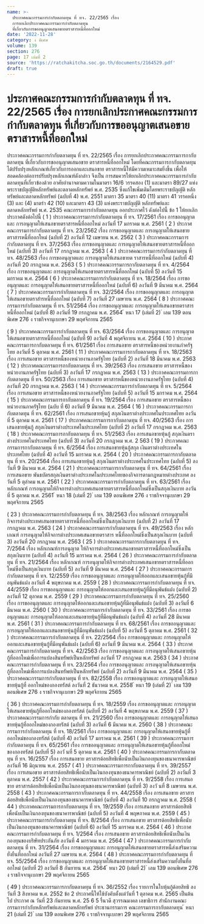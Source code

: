 ```yaml
---
name: >-
  ประกาศคณะกรรมการกำกับตลาดทุน ที่ ทจ. 22/2565 เรื่อง
  การยกเลิกประกาศคณะกรรมการกำกับตลาดทุน
  ที่เกี่ยวกับการขออนุญาตเสนอขายตราสารหนี้ที่ออกใหม่
date: '2022-11-28'
category: ง พิเศษ
volume: 139
section: 276
page: 17 เล่มที่ 2
source: 'https://ratchakitcha.soc.go.th/documents/2164529.pdf'
draft: true
---
```


# ประกาศคณะกรรมการกำกับตลาดทุน ที่ ทจ. 22/2565 เรื่อง การยกเลิกประกาศคณะกรรมการกำกับตลาดทุน ที่เกี่ยวกับการขออนุญาตเสนอขายตราสารหนี้ที่ออกใหม่

ประกาศคณะกรรมการกำกับตลาดทุน ที่ ทจ. 22/2565 เรื่อง การยกเลิกประกาศคณะกรรมการกากับตลาดทุน ที่เกี่ยวกับการขออนุญาตเสนอขาย ตราสารหนี้ที่ออกใหม่ โดยที่คณะกรรมการกากับตลาดทุนได้ปรับปรุงหลักเกณฑ์เกี่ยวกับการออกและเสนอขาย ตราสารหนี้ให้มีความเหมาะสมยิ่งขึ้น เพื่อให้สอดคล้องต่อการปรับปรุงหลักเกณฑ์ดังกล่าว จึงเป็น การสมควรให้ยกเลิกประกาศคณะกรรมการกำกับตลาดทุนที่เกี่ยวข้องด้วย อาศัยอำนาจตามความในมาตรา 16/6 วรรคสอง (1) และมาตรา 89/27 แห่งพระราชบัญญัติหลักทรัพย์และตลาดหลักทรัพย์ พ.ศ. 2535 ซึ่งแก้ไขเพิ่มเติมโดยพระราชบัญญัติ หลักทรัพย์และตลาดหลักทรัพย์ (ฉบับที่ 4) พ.ศ. 2551 มาตรา 35 มาตรา 40 (11) มาตรา 41 วรรคหนึ่ง (3) และ (4) มาตรำ 42 (10) และมาตรา 43 (3) แห่งพระราชบัญญัติ หลักทรัพย์และตลาดหลักทรัพย์ พ.ศ. 2535 คณะกรรมการกำกับตลาดทุน ออกประกาศไว้ ดังต่อไปนี้ ข้อ 1 ให้ยกเลิกประกาศดังต่อไปนี้ ( 1 ) ประกาศคณะกรรมการกำกับตลาดทุน ที่ ทจ. 17/2561 เรื่อง การขออนุญาตและ การอนุญาตให้เสนอขายตราสารหนี้ที่ออกใหม่ ลงวันที่ 17 มกราคม พ.ศ. 2561 ( 2 ) ประกาศคณะกรรมการกำกับตลาดทุน ที่ ทจ. 23/2562 เรื่อง การขออนุญาตและ การอนุญาตให้เสนอขายตราสารหนี้ที่ออกใหม่ (ฉบับที่ 2) ลงวันที่ 12 เมษายน พ.ศ. 2562 ( 3 ) ประกาศคณะกรรมการกำกับตลาดทุน ที่ ทจ. 37/2563 เรื่อง การขออนุญาตและ การอนุญาตให้เสนอขายตราสารหนี้ที่ออกใหม่ (ฉบับที่ 3) ลงวันที่ 17 กรกฎาคม พ.ศ. 2563 ( 4 ) ประกาศคณะกรรมการกำกับตลาดทุน ที่ ทจ. 48/2563 เรื่อง การขออนุญาตและ การอนุญาตให้เสนอขายต ราสารหนี้ที่ออกใหม่ (ฉบับที่ 4) ลงวันที่ 20 กรกฎาคม พ.ศ. 2563 ( 5 ) ประกาศคณะกรรมการกากับตลาดทุน ที่ ทจ. 4/2564 เรื่อง การขออนุญาตและ การอนุญาตให้เสนอขายตราสารหนี้ที่ออกใหม่ (ฉบับที่ 5) ลงวันที่ 15 มกราคม พ.ศ. 2564 ( 6 ) ประกาศคณะกรรมการกำกับตลาดทุน ที่ ทจ. 18/2564 เรื่อง การขออนุญาตและ การอนุญาตให้เสนอขายตราสารหนี้ที่ออกใหม่ (ฉบับที่ 6) ลงวันที่ 9 มีนาคม พ.ศ. 2564 ( 7 ) ประกาศคณะกรรมการกำกับตลาดทุน ที่ ทจ. 32/2564 เรื่อง การขออนุญาตและ การอนุญาตให้เสนอขายตราสำรหนี้ที่ออกใหม่ (ฉบับที่ 7) ลงวันที่ 27 เมษายน พ.ศ. 2564 ( 8 ) ประกาศคณะกรรมการกำกับตลาดทุน ที่ ทจ. 51/2564 เรื่อง การขออนุญาตและ การอนุญาตให้เสนอขายตราสารหนี้ที่ออกใหม่ (ฉบับที่ 8) ลงวันที่ 19 กรกฎาคม พ.ศ. 2564 ้ หนา 17 (เล่มที่ 2) ่ เลม 139 ตอนพิเศษ 276 ง ราชกิจจานุเบกษา 29 พฤศจิกายน 2565

( 9 ) ประกาศคณะกรรมการกำกับตลาดทุน ที่ ทจ. 63/2564 เรื่อง การขออนุญาตและ การอนุญาตให้เสนอขายตราสารหนี้ที่ออกใหม่ (ฉบับที่ 9) ลงวันที่ 4 พฤศจิกายน พ.ศ. 2564 ( 10 ) ประกาศคณะกรรมการกากับตลาดทุน ที่ ทจ. 61/2561 เรื่อง การเสนอขาย ตราสารหนี้ของหน่วยงานภำครัฐไทย ลงวันที่ 5 ตุลาคม พ.ศ. 2561 ( 11 ) ประกาศคณะกรรมการกากับตลาดทุน ที่ ทจ. 18/2563 เรื่อง การเสนอขาย ตราสารหนี้ของหน่วยงานภาครัฐไทย (ฉบับที่ 2) ลงวันที่ 18 มีนาคม พ.ศ. 2563 ( 12 ) ประกาศคณะกรรมการกากับตลาดทุน ที่ ทจ. 39/2563 เรื่อง การเสนอขาย ตราสารหนี้ของหน่วยงานภาครัฐไทย (ฉบับที่ 3) ลงวันที่ 17 กรกฎาคม พ.ศ. 2563 ( 13 ) ประกาศคณะกรรมการกากับตลาดทุน ที่ ทจ. 50/2563 เรื่อง การเสนอขาย ตราสารหนี้ของหน่วยงานภาครัฐไทย (ฉบับที่ 4) ลงวันที่ 20 กรกฎาคม พ.ศ. 2563 ( 14 ) ประกาศคณะกรรมการกำกับตลาดทุน ที่ ทจ. 5/2564 เรื่อง การเสนอขาย ตราสารหนี้ของหน่วยงานภาครัฐไทย (ฉบับที่ 5) ลงวันที่ 15 มกราคม พ.ศ. 2564 ( 15 ) ประกาศคณะกรรมการกากับตลาดทุน ที่ ทจ. 19/2564 เรื่อง การเสนอขาย ตราสารหนี้ของหน่วยงานภาครัฐไทย (ฉบับ ที่ 6) ลงวันที่ 9 มีนาคม พ.ศ. 2564 ( 16 ) ประกาศคณะกรรมการกากับตลาดทุน ที่ ทจ. 62/2561 เรื่อง การเสนอขายหุ้นกู้ สกุลเงินตราต่างประเทศในประเทศไทย ลงวันที่ 5 ตุลาคม พ.ศ. 2561 ( 17 ) ประกาศคณะกรรมการกากับตลาดทุน ที่ ทจ. 40/2563 เรื่อง การเสนอขายหุ้นกู้ สกุลเงินตราต่างประเทศในประเทศไทย (ฉบับที่ 2) ลงวันที่ 17 กรกฎาคม พ.ศ. 2563 ( 18 ) ประกาศคณะกรรมการกากับตลาดทุน ที่ ทจ. 51/2563 เรื่อง การเสนอขายหุ้นกู้ สกุลเงินตราต่างประเทศในประเทศไทย (ฉบับที่ 3) ลงวันที่ 20 กรกฎาคม พ.ศ. 2 563 ( 19 ) ประกาศคณะกรรมการกากับตลาดทุน ที่ ทจ. 6/2564 เรื่อง การเสนอขายหุ้นกู้สกุล เงินตราต่างประเทศในประเทศไทย (ฉบับที่ 4) ลงวันที่ 15 มกราคม พ.ศ. 2564 ( 20 ) ประกาศคณะกรรมการกากับตลาดทุน ที่ ทจ. 20/2564 เรื่อง การเสนอขายหุ้นกู้ สกุลเงินตราต่างประเทศในประเทศไทย (ฉบับที่ 5) ลงวันที่ 9 มีนาคม พ.ศ. 2564 ( 21 ) ประกาศคณะกรรมการกากับตลาดทุน ที่ ทจ. 64/2561 เรื่อง การเสนอขาย พันธบัตรสกุลเงินตราต่างประเทศในประเทศไทยของกิจการตามกฎหมายต่างประเทศ ลงวันที่ 5 ตุลำคม พ.ศ. 2561 ( 22 ) ประกาศคณะกรรมการกำกับตลาดทุน ที่ ทจ. 63/2561 เรื่อง หลักเกณฑ์ การอนุญาตให้กิจการต่างประเทศเสนอขายตราสารหนี้ที่ออกใหม่ซึ่งเป็นสกุลเงินบาท ลงวันที่ 5 ตุลาคม พ.ศ. 2561 ้ หนา 18 (เล่มที่ 2) ่ เลม 139 ตอนพิเศษ 276 ง ราชกิจจานุเบกษา 29 พฤศจิกายน 2565

( 23 ) ประกาศคณะกรรมการกำกับตลาดทุน ที่ ทจ. 38/2563 เรื่อง หลักเกณฑ์ การอนุญาตให้กิจการต่างประเทศเสนอขายตราสารหนี้ที่ออกใหม่ซึ่งเป็นสกุลเงินบาท (ฉบับที่ 2) ลงวันที่ 17 กรกฎาคม พ.ศ. 2563 ( 24 ) ประกาศคณะกรรมการกำกับตลาดทุน ที่ ทจ. 49/2563 เรื่อง หลักเกณฑ์ การอนุญาตให้กิจการต่างประเทศเสนอขายตราสาร หนี้ที่ออกใหม่ซึ่งเป็นสกุลเงินบาท (ฉบับที่ 3) ลงวันที่ 20 กรกฎาคม พ.ศ. 2563 ( 25 ) ประกาศคณะกรรมการกากับตลาดทุน ที่ ทจ. 7/2564 เรื่อง หลักเกณฑ์การอนุญาต ให้กิจการต่างประเทศเสนอขายตราสารหนี้ที่ออกใหม่ซึ่งเป็นสกุลเงินบาท (ฉบับที่ 4) ลงวันที่ 15 มกราคม พ.ศ. 2564 ( 26 ) ประกาศคณะกรรมการกำกับตลาดทุน ที่ ทจ. 21/2564 เรื่อง หลักเกณฑ์ การอนุญาตให้กิจการต่างประเทศเสนอขายตราสารหนี้ที่ออกใหม่ซึ่งเป็นสกุลเงินบาท (ฉบับที่ 5) ลงวันที่ 9 มีนาคม พ.ศ. 2564 ( 27 ) ประกาศคณะกรรมการกำกับตลาดทุน ที่ ทจ. 12/2559 เรื่อง การขออนุญาตและ การอนุญาตให้ออกและเสนอขายหุ้นกู้ที่มีอนุพันธ์แฝง ลงวันที่ 4 พฤษภาคม พ.ศ. 2559 ( 28 ) ประกาศคณะกรรมการกำกับตลาดทุน ที่ ทจ. 44/2559 เรื่อง การขออนุญาตและ การอนุญาตให้ออกและเสนอขายหุ้นกู้ที่มีอนุพันธ์แฝง (ฉบับที่ 2) ลงวันที่ 12 ตุลาคม พ.ศ. 2559 ( 29 ) ประกาศคณะกรรมการกำกับตลาดทุน ที่ ทจ. 25/2560 เรื่อง การขออนุญาตและ การอนุญาตให้ออกและเสนอขายหุ้นกู้ที่มีอนุพันธ์แฝง (ฉบับที่ 3) ลงวันที่ 6 มีนาคม พ.ศ. 2560 ( 30 ) ประกาศคณะกรรมการกำกับตลาดทุน ที่ ทจ. 33/2561 เรื่อง การขออนุญาตและ การอนุญาตให้ออกและเสนอขายหุ้นกู้ที่มีอนุพันธ์แฝง (ฉบับที่ 4) ลงวันที่ 28 มีนาคม พ.ศ. 2561 ( 31 ) ประกาศคณะกรรมการกำกับตลาดทุน ที่ ทจ. 68/2561 เรื่อง การขออนุญาตและ การอนุญาตให้ออกและเสนอขายหุ้นกู้ที่มีอนุพันธ์แฝง (ฉบับที่ 5) ลงวันที่ 5 ตุลาคม พ.ศ. 2561 ( 32 ) ประกาศคณะกรรมการกำกับตลาดทุน ที่ ทจ. 22/2564 เรื่อง การขออนุญาตและ การอนุญาตให้ออกและเสนอขายหุ้นกู้ที่มีอนุพันธ์แฝง (ฉบับที่ 6) ลงวันที่ 9 มีนาคม พ.ศ. 2564 ( 33 ) ประกาศคณะกรรมการกำกับตลาดทุน ที่ ทจ. 42/2563 เรื่อง การขออนุญาตและ การอนุญาตให้เสนอขายหุ้นกู้ที่ออกใหม่เพื่อการแปลงสินทรัพย์เป็นหลักทรัพย์ ลงวันที่ 17 กรกฎาคม พ.ศ. 2563 ( 34 ) ประกาศคณะกรรมการกำกับตลาดทุน ที่ ทจ. 23/2564 เรื่อง การขออนุญาตและ การอนุญาตให้เสนอขายหุ้นกู้ที่ออกใหม่เพื่อการแปลงสินทรัพย์เป็นหลักทรัพย์ (ฉบับที่ 2) ลงวันที่ 9 มีนาคม พ.ศ. 2564 ( 35 ) ประกาศคณะกรรมการกำกับตลาดทุน ที่ ทจ. 82/2558 เรื่อง การขออนุญาตและ การอนุญาตให้เสนอขายหุ้นกู้ที่ ออกใหม่ของกองทรัสต์ ลงวันที่ 2 ธันวาคม พ.ศ. 2558 ้ หนา 19 (เล่มที่ 2) ่ เลม 139 ตอนพิเศษ 276 ง ราชกิจจานุเบกษา 29 พฤศจิกายน 2565

( 36 ) ประกาศคณะกรรมการกำกับตลาดทุน ที่ ทจ. 18/2559 เรื่อง การขออนุญาตและ การอนุญาตให้เสนอขายหุ้นกู้ที่ออกใหม่ของกองทรัสต์ (ฉบับที่ 2) ลงวันที่ 4 พฤษภาคม พ.ศ. 2559 ( 37 ) ประกาศคณะกรรมการกำกับ ตลาดทุน ที่ ทจ. 21/2560 เรื่อง การขออนุญาตและ การอนุญาตให้เสนอขายหุ้นกู้ที่ออกใหม่ของกองทรัสต์ (ฉบับที่ 3) ลงวันที่ 6 มีนาคม พ.ศ. 2560 ( 38 ) ประกาศคณะกรรมการกำกับตลาดทุน ที่ ทจ. 18/2561 เรื่อง การขออนุญาตและ การอนุญาตให้เสนอขายหุ้นกู้ที่ออกใหม่ของกองทรัสต์ (ฉบับที่ 4) ลงวันที่ 17 มกราคม พ.ศ. 2561 ( 39 ) ประกาศคณะกรรมการกำกับตลาดทุน ที่ ทจ. 65/2561 เรื่อง การขออนุญาตและ การอนุญาตให้เสนอขายหุ้นกู้ที่ออกใหม่ของกองทรัสต์ (ฉบับที่ 5) ลงวั นที่ 5 ตุลาคม พ.ศ. 2561 ( 40 ) ประกาศคณะกรรมการกากับตลาดทุน ที่ ทจ. 16/2557 เรื่อง การเสนอขาย ตราสารด้อยสิทธิเพื่อนับเป็นเงินกองทุนของธนาคารพาณิชย์ ลงวันที่ 16 มิถุนายน พ.ศ. 2557 ( 41 ) ประกาศคณะกรรมการกากับตลาดทุน ที่ ทจ. 39/2557 เรื่อง การเสนอขาย ตราสารด้อยสิทธิเพื่อนับเป็นเงินกองทุนของธนาคารพาณิชย์ (ฉบับที่ 2) ลงวันที่ 3 ตุลาคม พ.ศ. 2557 ( 42 ) ประกาศคณะกรรมการกำกับตลาดทุน ที่ ทจ. 9/2558 เรื่อง การเสนอขาย ตราสารด้อยสิทธิเพื่อนับเป็นเงินกองทุนของธนาคารพาณิชย์ (ฉบับที่ 3) ลงวั นที่ 8 เมษายน พ.ศ. 2558 ( 43 ) ประกาศคณะกรรมการกากับตลาดทุน ที่ ทจ. 44/2558 เรื่อง การเสนอขาย ตราสารด้อยสิทธิเพื่อนับเป็นเงินกองทุนของธนาคารพาณิชย์ (ฉบับที่ 4) ลงวันที่ 10 กรกฎาคม พ.ศ. 2558 ( 44 ) ประกาศคณะกรรมการกากับตลาดทุน ที่ ทจ. 19/2559 เรื่อง การเสนอขาย ตราสารด้อยสิทธิเพื่อนับเป็นเงินกองทุนของธนาคารพาณิชย์ (ฉบับที่ 5) ลงวันที่ 4 พฤษภาคม พ.ศ. 2559 ( 45 ) ประกาศคณะกรรมการกำกับตลาดทุน ที่ ทจ. 8/2564 เรื่อง การเสนอขาย ตราสารด้อยสิทธิเพื่อนับเป็นเงินกองทุนของธนาคารพาณิชย์ (ฉบับที่ 6) ลงวันที่ 15 มกราคม พ.ศ. 2564 ( 46 ) ประกาศคณะกรรมการกำกับตลาดทุน ที่ ทจ. 1/2564 เรื่อง การเสนอขาย ตราสารด้อยสิทธิเพื่อนับเป็นเงินกองทุนของบริษัทประกันภัย ลงวันที่ 4 มกราคม พ.ศ. 2564 ( 47 ) ประกาศคณะกรรมการกำกับตลาดทุน ที่ ทจ. 31/2564 เรื่อง การขออนุญาตและ การอนุญาตให้เสนอขายตราสารหนี้ส่งเสริมความยั่งยืนที่ออกใหม่ ลงวันที่ 27 เมษายน พ.ศ. 2564 ( 48 ) ประกาศคณะกรรมการกำกับตลาดทุน ที่ ทจ. 55/2564 เรื่อง การขออนุญาตและ การอนุญาตให้เสนอขายตราสารหนี้ส่งเสริมความยั่งยืนที่อ อกใหม่ (ฉบับที่ 2) ลงวันที่ 8 กันยายน พ.ศ. 2564 ้ หนา 20 (เล่มที่ 2) ่ เลม 139 ตอนพิเศษ 276 ง ราชกิจจานุเบกษา 29 พฤศจิกายน 2565

( 49 ) ประกาศคณะกรรมการกากับตลาดทุน ที่ ทจ. 36/2552 เรื่อง รายการในใบหุ้นกู้ด้อยสิทธิ ลงวันที่ 3 สิงหาคม พ.ศ. 2552 ข้อ 2 ประกาศนี้ให้ใช้บังคับตั้งแต่วันที่ 1 ตุลาคม พ.ศ. 2565 เป็นต้นไป ประกาศ ณ วันที่ 23 กันยายน พ.ศ. 25 6 5 รื่นวดี สุวรรณมงคล เลขาธิการ สำนักงานคณะกรรมการกำกับหลักทรัพย์และตลาดหลักทรัพย์ ประธานกรรมการ คณะกรรมการกากับตลาดทุน ้ หนา 21 (เล่มที่ 2) ่ เลม 139 ตอนพิเศษ 276 ง ราชกิจจานุเบกษา 29 พฤศจิกายน 2565
